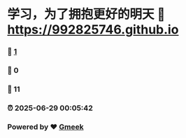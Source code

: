 # 学习，为了拥抱更好的明天 :link: https://992825746.github.io 
### :page_facing_up: [1](https://992825746.github.io/tag.html) 
### :speech_balloon: 0 
### :hibiscus: 11 
### :alarm_clock: 2025-06-29 00:05:42 
### Powered by :heart: [Gmeek](https://github.com/Meekdai/Gmeek)
